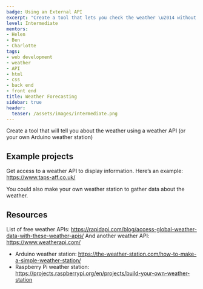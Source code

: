 ```yaml
---
badge: Using an External API
excerpt: "Create a tool that lets you check the weather \u2014 without going outside!"
level: Intermediate
mentors:
- Helen
- Ben
- Charlotte
tags:
- web development
- weather
- API
- html
- css
- back end
- front end
title: Weather Forecasting
sidebar: true
header:
  teaser: /assets/images/intermediate.png
---
```

Create a tool that will tell you about the weather using a weather API (or your own Arduino weather station)

## Example projects
Get access to a weather API to display information. Here’s an example: <a href="https://www.taps-aff.co.uk/" rel="noopener">https://www.taps-aff.co.uk/</a>

You could also make your own weather station to gather data about the weather.
 

## Resources
List of free weather APIs: <a href="https://rapidapi.com/blog/access-global-weather-data-with-these-weather-apis/" rel="noopener">https://rapidapi.com/blog/access-global-weather-data-with-these-weather-apis/</a> 
And another weather API: <a href="https://www.weatherapi.com/" rel="noopener">https://www.weatherapi.com/</a> 

* Arduino weather station: <a href="https://the-weather-station.com/how-to-make-a-simple-weather-station/" rel="noopener">https://the-weather-station.com/how-to-make-a-simple-weather-station/</a> 
* Raspberry Pi weather station:
<a href="https://projects.raspberrypi.org/en/projects/build-your-own-weather-station" rel="noopener">https://projects.raspberrypi.org/en/projects/build-your-own-weather-station</a>

